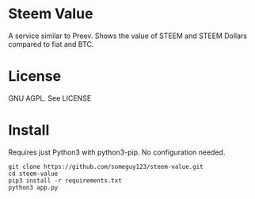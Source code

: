 Steem Value
==========

A service similar to Preev. Shows the value of STEEM and STEEM Dollars compared to
fiat and BTC.

License
=======

GNU AGPL. See LICENSE

Install
======

Requires just Python3 with python3-pip. No configuration needed.

    git clone https://github.com/someguy123/steem-value.git
    cd steem-value
    pip3 install -r requirements.txt
    python3 app.py

